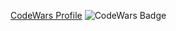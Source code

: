 [CodeWars Profile](https://www.codewars.com/users/nishink)
![CodeWars Badge](https://www.codewars.com/users/nishink/badges/micro)

<!--
### Hi there 👋

**nishink/nishink** is a ✨ _special_ ✨ repository because its `README.md` (this file) appears on your GitHub profile.

Here are some ideas to get you started:

- 🔭 I’m currently working on ...
- 🌱 I’m currently learning ...
- 👯 I’m looking to collaborate on ...
- 🤔 I’m looking for help with ...
- 💬 Ask me about ...
- 📫 How to reach me: ...
- 😄 Pronouns: ...
- ⚡ Fun fact: ...
-->
